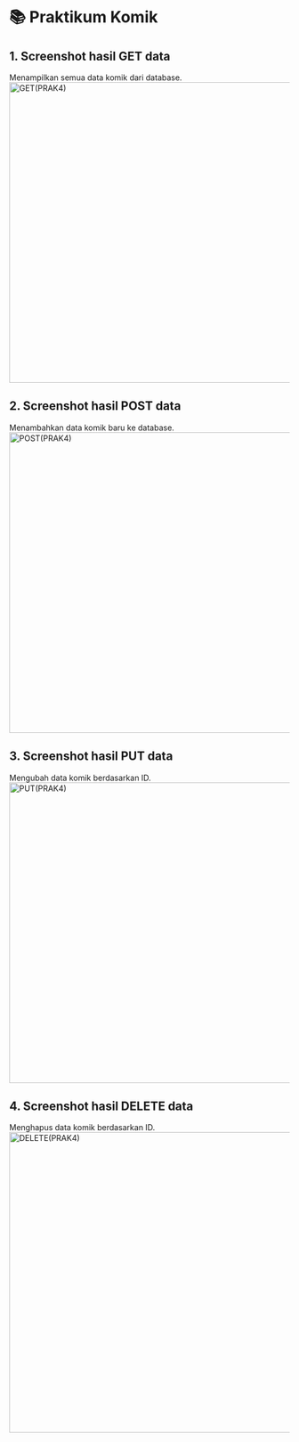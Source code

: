 # 📚 Praktikum  Komik

## 1. Screenshot hasil GET data
Menampilkan semua data komik dari database.  
<img width="960" height="540" alt="GET(PRAK4)" src="https://github.com/user-attachments/assets/59f381e1-177b-4f2e-9470-d5f15813d0d0" />

## 2. Screenshot hasil POST data
Menambahkan data komik baru ke database.  
<img width="960" height="540" alt="POST(PRAK4)" src="https://github.com/user-attachments/assets/5dda9b93-6ea3-4716-af44-11bebe29b051" />


## 3. Screenshot hasil PUT data
Mengubah data komik berdasarkan ID.  
<img width="960" height="540" alt="PUT(PRAK4)" src="https://github.com/user-attachments/assets/30534d01-f552-48d7-913a-00d2cd49af13" />

## 4. Screenshot hasil DELETE data
Menghapus data komik berdasarkan ID.  
<img width="960" height="540" alt="DELETE(PRAK4)" src="https://github.com/user-attachments/assets/1c19fa01-576f-4478-92f3-c7854967eb1d" />

